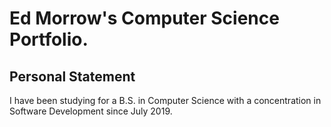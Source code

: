 # Ed Morrow's Computer Science Portfolio.

## Personal Statement
I have been studying for a B.S. in Computer Science with a concentration in Software Development since July 2019.
